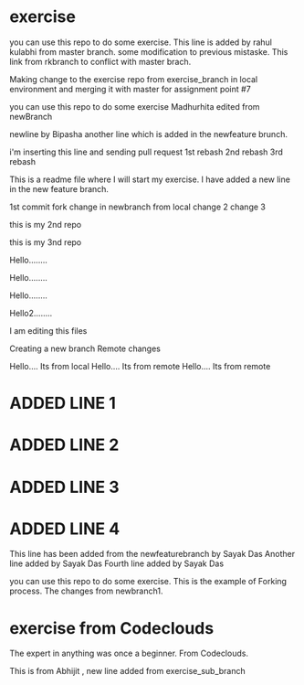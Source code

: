 
# exercise
you can use this repo to do some exercise.
This line is added by rahul kulabhi from master branch.
some modification to previous mistaske.
This link from rkbranch to conflict with master brach.

Making change to the exercise repo from exercise_branch in local environment and merging it with master for assignment point #7

you can use this repo to do some exercise
Madhurhita edited from newBranch


newline by Bipasha
another line which is added in the newfeature brunch.

i'm inserting this line and sending pull request
1st rebash
2nd rebash
3rd rebash

This is a readme file where I will start my exercise.
I have added a new line in the new feature branch.




1st commit fork
change in newbranch from local
change 2
change 3

this is my 2nd repo


this is my 3nd repo


Hello........


Hello........

Hello........



Hello2........

I am editing this files


Creating a new branch
Remote changes

Hello.... Its from local
Hello.... Its from remote
Hello.... Its from remote


# ADDED LINE 1
# ADDED LINE 2
# ADDED LINE 3
# ADDED LINE 4

This line has been added from the newfeaturebranch by Sayak Das
Another line added by Sayak Das
Fourth line added by Sayak Das

you can use this repo to do some exercise. This is the example of Forking process.
The changes from newbranch1.

# exercise from Codeclouds
The expert in anything was once a beginner.
From Codeclouds.


This is from Abhijit , new line added from exercise_sub_branch 